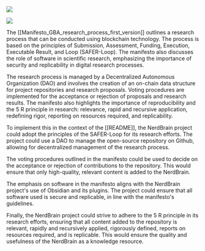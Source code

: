 


![](https://i.imgur.com/FO1B0GY.png)




![](https://i.imgur.com/mTXe3VO.png)



The [[Manifesto_GBA_research_process_first_version]] outlines a research process that can be conducted using blockchain technology. The process is based on the principles of Submission, Assessment, Funding, Execution, Executable Result, and Loop (SAFER-Loop). The manifesto also discusses the role of software in scientific research, emphasizing the importance of security and replicability in digital research processes. 

The research process is managed by a Decentralized Autonomous Organization (DAO) and involves the creation of an on-chain data structure for project repositories and research proposals. Voting procedures are implemented for the acceptance or rejection of proposals and research results. The manifesto also highlights the importance of reproducibility and the 5 R principle in research: relevance, rapid and recursive application, redefining rigor, reporting on resources required, and replicability.

To implement this in the context of the [[README]], the NerdBrain project could adopt the principles of the SAFER-Loop for its research efforts. The project could use a DAO to manage the open-source repository on Github, allowing for decentralized management of the research process. 

The voting procedures outlined in the manifesto could be used to decide on the acceptance or rejection of contributions to the repository. This would ensure that only high-quality, relevant content is added to the NerdBrain. 

The emphasis on software in the manifesto aligns with the NerdBrain project's use of Obsidian and its plugins. The project could ensure that all software used is secure and replicable, in line with the manifesto's guidelines. 

Finally, the NerdBrain project could strive to adhere to the 5 R principle in its research efforts, ensuring that all content added to the repository is relevant, rapidly and recursively applied, rigorously defined, reports on resources required, and is replicable. This would ensure the quality and usefulness of the NerdBrain as a knowledge resource.